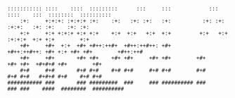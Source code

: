 ```
::::::::::: ::::    ::::  :::::::::      :::     :::            :::     ::::    :::  ::::::::  :::::::::: 
    :+:     +:+:+: :+:+:+ :+:    :+:   :+: :+:   :+:          :+: :+:   :+:+:   :+: :+:    :+: :+:        
    +:+     +:+ +:+:+ +:+ +:+    +:+  +:+   +:+  +:+         +:+   +:+  :+:+:+  +:+ +:+        +:+        
    +#+     +#+  +:+  +#+ +#++:++#+  +#++:++#++: +#+        +#++:++#++: +#+ +:+ +#+ +#+        +#++:++#   
    +#+     +#+       +#+ +#+    +#+ +#+     +#+ +#+        +#+     +#+ +#+  +#+#+# +#+        +#+        
    #+#     #+#       #+# #+#    #+# #+#     #+# #+#        #+#     #+# #+#   #+#+# #+#    #+# #+#        
########### ###       ### #########  ###     ### ########## ###     ### ###    ####  ########  ########## 
```
<!--
**RyuZUSUNC/RyuZUSUNC** is a ✨ _special_ ✨ repository because its `README.md` (this file) appears on your GitHub profile.

Here are some ideas to get you started:

- 🔭 I’m currently working on ...
- 🌱 I’m currently learning ...
- 👯 I’m looking to collaborate on ...
- 🤔 I’m looking for help with ...
- 💬 Ask me about ...
- 📫 How to reach me: ...
- 😄 Pronouns: ...
- ⚡ Fun fact: ...
-->

